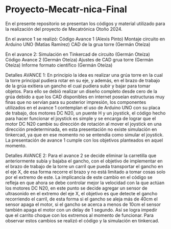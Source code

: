 # Proyecto-Mecatr-nica-Final
En el presente repositorio se presentan los códigos y material utilizado para la realización del proyecto de Mecatrónica Otoño 2024.

En el avance 1 se realizó: Código Avance 1 (Alexis Pinto)
                           Montaje circuito en Arduino UNO (Matías Ramírez)
                           CAD de la grua torre (Germán Oteíza)

En el avance 2: Simulación en Tinkercad de circuito (Germán Oteíza)
                Código Avance 2 (Germán Oteíza)
                Ajustes de CAD grua torre (Germán Oteíza)
                Informe formato científico (Germán Oteíza)

Detalles AVANCE 1:
En principio la idea es realizar una grúa torre en la cual la torre principal pudiera rotar en su eje, y además, en el brazo de trabajo de la grúa exitiera un gancho el cual pudiera subir y bajar para tomar objetos. Para ello se debió realizar un diseño completo desde cero de la grúa debido a que los CAD disponibles en internet poseían estructuras muy finas que no servían para su posterior impresión, los componentes utilizados en el avance 1 contemplan el uso de Arduino UNO con su placa de trabajo, dos motores DC N20, un puente H y un joystick, el código hecho para hacer funcionar el joystick es simple y se encarga de lograr que el motor DC N20 cambie su dirección de rotación al mover el joystick en una dirección predeterminada, en esta presentación no existe simulación en tinkercad, ya que en ese momento no se entendía como simular el joystick. La presentación de avance 1 cumple con los objetivos planteados en aquel momento.

Detalles AVANCE 2:
Para el avance 2 se decide eliminar la carretilla que anteriormente subía y bajaba el gancho, con el objetivo de implementar en el brazo de trabajo de la torre un carril que pueda transportar el gancho en el eje X, de esa forma recorre el brazo y no está limitado a tomar cosas solo por el extremo de este. La implicancia de este cambio en el código se refleja en que ahora se debe controlar mejor la velocidad con la que actúan los motores DC N20, en este punto se decide agregar un sensor de ultrasonido en el extremo del eje X, el objetivo es que detecte el gancho recorriendo el carril, de esta forma si el gancho se aleja más de 40cm el sensor apaga el motor, si el gancho se acerca a menos de 10cm el sensor también apaga el motor con un delay de 1 segundo. Así se logra impedir que el carrito choque con los extremos al momento de funcionar. Para observar estos cambios se realizó el código y la simulación en tinkercad.
